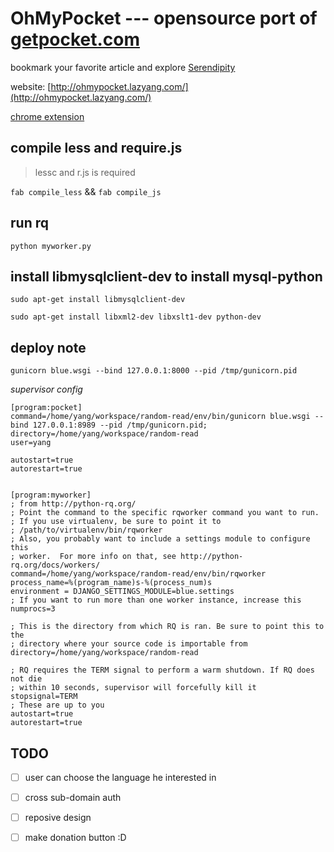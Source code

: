 OhMyPocket --- opensource port of [getpocket.com](https://getpocket.com/)
===========

bookmark your favorite article and explore [Serendipity](http://en.wikipedia.org/wiki/Serendipity)

website: [http://ohmypocket.lazyang.com/](http://ohmypocket.lazyang.com/)

[chrome extension](https://chrome.google.com/webstore/detail/ohmypocket/fohphbjhkhgnkcpbjfieodolhbllaeff)


## compile less and require.js

> lessc and r.js is required

`fab compile_less` && `fab compile_js`

## run rq

`python myworker.py`

## install libmysqlclient-dev to install mysql-python  

`sudo apt-get install libmysqlclient-dev`

`sudo apt-get install libxml2-dev libxslt1-dev python-dev`


## deploy note

`gunicorn blue.wsgi --bind 127.0.0.1:8000 --pid /tmp/gunicorn.pid`


*supervisor config*
```
[program:pocket]
command=/home/yang/workspace/random-read/env/bin/gunicorn blue.wsgi --bind 127.0.0.1:8989 --pid /tmp/gunicorn.pid;
directory=/home/yang/workspace/random-read
user=yang

autostart=true
autorestart=true


[program:myworker]
; from http://python-rq.org/ 
; Point the command to the specific rqworker command you want to run.
; If you use virtualenv, be sure to point it to
; /path/to/virtualenv/bin/rqworker
; Also, you probably want to include a settings module to configure this
; worker.  For more info on that, see http://python-rq.org/docs/workers/
command=/home/yang/workspace/random-read/env/bin/rqworker
process_name=%(program_name)s-%(process_num)s
environment = DJANGO_SETTINGS_MODULE=blue.settings
; If you want to run more than one worker instance, increase this
numprocs=3

; This is the directory from which RQ is ran. Be sure to point this to the
; directory where your source code is importable from
directory=/home/yang/workspace/random-read

; RQ requires the TERM signal to perform a warm shutdown. If RQ does not die
; within 10 seconds, supervisor will forcefully kill it
stopsignal=TERM
; These are up to you
autostart=true
autorestart=true

```


## TODO
- [ ] user can choose the language he interested in
- [ ] cross sub-domain auth
- [ ] reposive design
- [ ] make donation button :D







